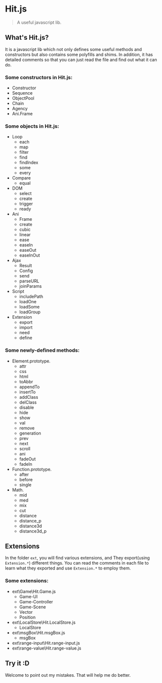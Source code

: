 # Hit.js

> A useful javascript lib.

## What's Hit.js?

It is a javascript lib which not only defines some useful methods and constructors but also contains some polyfills and shims. In addition, it has detailed comments so that you can just read the file and find out what it can do.

### Some constructors in Hit.js:

- Constructor
- Sequence
- ObjectPool
- Chain
- Agency
- Ani.Frame

### Some objects in Hit.js:

- Loop
    - each
    - map
    - filter
    - find
    - findIndex
    - some
    - every
- Compare
    - equal
- DOM
    - select
    - create
    - trigger
    - ready
- Ani
    - Frame
    - create
    - cubic
    - linear
    - ease
    - easeIn
    - easeOut
    - easeInOut
- Ajax
    - Result
    - Config
    - send
    - parseURL
    - joinParams
- Script
    - includePath
    - loadOne
    - loadSome
    - loadGroup
- Extension
    - export
    - import
    - need
    - define

### Some newly-defined methods:

- Element.prototype.
    - attr
    - css
    - html
    - toAbbr
    - appendTo
    - insertTo
    - addClass
    - delClass
    - disable
    - hide
    - show
    - val
    - remove
    - generation
    - prev
    - next
    - scroll
    - ani
    - fadeOut
    - fadeIn
- Function.prototype.
    - after
    - before
    - single
- Math.
    - mid
    - med
    - mix
    - cut
    - distance
    - distance_p
    - distance3d
    - distance3d_p

## Extensions

In the folder `ext`, you will find various extensions, and They export(using `Extension.*`) different things. You can read the comments in each file to learn what they exported and use `Extension.*` to employ them.

### Some extensions:

- ext\Game\Hit.Game.js
    - Game-UI
    - Game-Controller
    - Game-Scene
    - Vector
    - Position
- ext\LocalStore\Hit.LocalStore.js
    - LocalStore
- ext\msgBox\Hit.msgBox.js
    - msgBox
- ext\range-input\Hit.range-input.js
- ext\range-value\Hit.range-value.js

## Try it :D

Welcome to point out my mistakes. That will help me do better.
